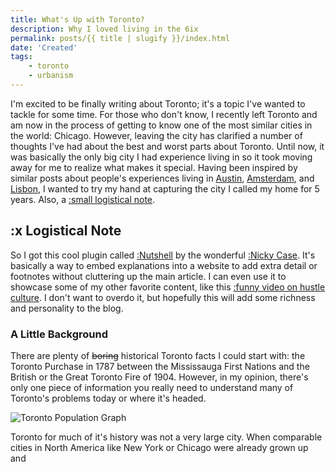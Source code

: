 ```yaml
---
title: What's Up with Toronto?
description: Why I loved living in the 6ix
permalink: posts/{{ title | slugify }}/index.html
date: 'Created'
tags: 
    - toronto
    - urbanism
---
```


I'm excited to be finally writing about Toronto; it's a topic I've wanted to tackle for some time. For those who don't know, I recently left Toronto and am now in the process of getting to know one of the most similar cities in the world: Chicago. However, leaving the city has clarified a number of thoughts I've had about the best and worst parts about Toronto. Until now, it was basically the only big city I had experience living in so it took moving away for me to realize what makes it special. Having been inspired by similar posts about people's experiences living in [Austin](https://perell.com/essay/whats-up-with-austin/), [Amsterdam](https://pierreavdb.substack.com/p/whats-up-with-amsterdam), and [Lisbon](https://postface.substack.com/p/living-in-lisbon), I wanted to try my hand at capturing the city I called my home for 5 years. Also, a [:small logistical note](#LogisticalNote).

## :x Logistical Note

So I got this cool plugin called [:Nutshell](https://ncase.me/nutshell/#WhatIsNutshell) by the wonderful [:Nicky Case](https://ncase.me/). It's basically a way to embed explanations into a website to add extra detail or footnotes without cluttering up the main article. I can even use it to showcase some of my other favorite content, like this [:funny video on hustle culture](https://www.youtube.com/watch?v=_o7qjN3KF8U). I don't want to overdo it, but hopefully this will add some richness and personality to the blog.

### A Little Background

There are plenty of ~~boring~~ historical Toronto facts I could start with: the Toronto Purchase in 1787 between the Mississauga First Nations and the British or the Great Toronto Fire of 1904. However, in my opinion, there's only one piece of information you really need to understand many of Toronto's problems today or where it's headed.

![Toronto Population Graph](https://idragovic.files.wordpress.com/2017/04/toronto-pop-1800-20163.jpg?w=1000)

Toronto for much of it's history was not a very large city. When comparable cities in North America like New York or Chicago were already grown up and 

